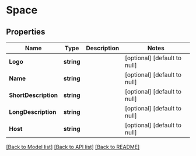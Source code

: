 # Space

## Properties
Name | Type | Description | Notes
------------ | ------------- | ------------- | -------------
**Logo** | **string** |  | [optional] [default to null]
**Name** | **string** |  | [optional] [default to null]
**ShortDescription** | **string** |  | [optional] [default to null]
**LongDescription** | **string** |  | [optional] [default to null]
**Host** | **string** |  | [optional] [default to null]

[[Back to Model list]](../README.md#documentation-for-models) [[Back to API list]](../README.md#documentation-for-api-endpoints) [[Back to README]](../README.md)


